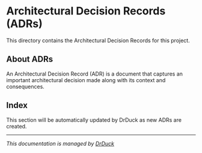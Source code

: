 # Architectural Decision Records (ADRs)

This directory contains the Architectural Decision Records for this project.

## About ADRs

An Architectural Decision Record (ADR) is a document that captures an important architectural decision made along with its context and consequences.

## Index

This section will be automatically updated by DrDuck as new ADRs are created.

<!-- ADR_INDEX_START -->
<!-- ADR_INDEX_END -->

---
*This documentation is managed by [DrDuck](https://github.com/SilverFlin/DrDuck)*
